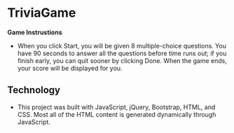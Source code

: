 # TriviaGame

**Game Instrustions**

* When you click Start, you will be given 8 multiple-choice questions. You have 90 seconds to answer all the questions before time runs out; if you finish early, you can quit sooner by clicking Done. When the game ends, your score will be displayed for you.

## Technology

* This project was built with JavaScript, jQuery, Bootstrap, HTML, and CSS. Most all of the HTML content is generated dynamically through JavaScript.

    

